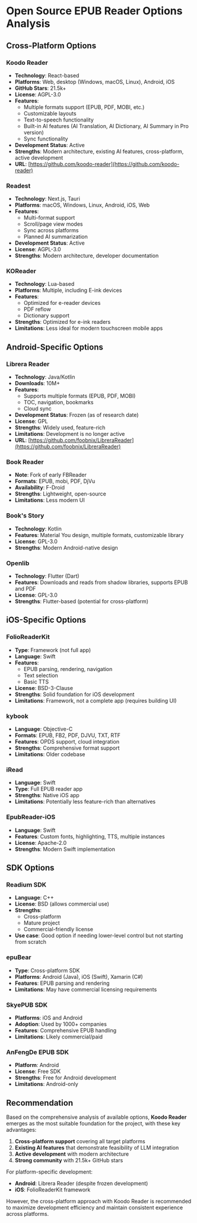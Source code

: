 # Open Source EPUB Reader Options Analysis

## Cross-Platform Options

### Koodo Reader
- **Technology**: React-based
- **Platforms**: Web, desktop (Windows, macOS, Linux), Android, iOS
- **GitHub Stars**: 21.5k+
- **License**: AGPL-3.0
- **Features**:
  - Multiple formats support (EPUB, PDF, MOBI, etc.)
  - Customizable layouts
  - Text-to-speech functionality
  - Built-in AI features (AI Translation, AI Dictionary, AI Summary in Pro version)
  - Sync functionality
- **Development Status**: Active
- **Strengths**: Modern architecture, existing AI features, cross-platform, active development
- **URL**: [https://github.com/koodo-reader](https://github.com/koodo-reader)

### Readest
- **Technology**: Next.js, Tauri
- **Platforms**: macOS, Windows, Linux, Android, iOS, Web
- **Features**:
  - Multi-format support
  - Scroll/page view modes
  - Sync across platforms
  - Planned AI summarization
- **Development Status**: Active
- **License**: AGPL-3.0
- **Strengths**: Modern architecture, developer documentation

### KOReader
- **Technology**: Lua-based
- **Platforms**: Multiple, including E-ink devices
- **Features**: 
  - Optimized for e-reader devices
  - PDF reflow
  - Dictionary support
- **Strengths**: Optimized for e-ink readers
- **Limitations**: Less ideal for modern touchscreen mobile apps

## Android-Specific Options

### Librera Reader
- **Technology**: Java/Kotlin
- **Downloads**: 10M+
- **Features**:
  - Supports multiple formats (EPUB, PDF, MOBI)
  - TOC, navigation, bookmarks
  - Cloud sync
- **Development Status**: Frozen (as of research date)
- **License**: GPL
- **Strengths**: Widely used, feature-rich
- **Limitations**: Development is no longer active
- **URL**: [https://github.com/foobnix/LibreraReader](https://github.com/foobnix/LibreraReader)

### Book Reader
- **Note**: Fork of early FBReader
- **Formats**: EPUB, mobi, PDF, DjVu
- **Availability**: F-Droid
- **Strengths**: Lightweight, open-source
- **Limitations**: Less modern UI

### Book's Story
- **Technology**: Kotlin
- **Features**: Material You design, multiple formats, customizable library
- **License**: GPL-3.0
- **Strengths**: Modern Android-native design

### Openlib
- **Technology**: Flutter (Dart)
- **Features**: Downloads and reads from shadow libraries, supports EPUB and PDF
- **License**: GPL-3.0
- **Strengths**: Flutter-based (potential for cross-platform)

## iOS-Specific Options

### FolioReaderKit
- **Type**: Framework (not full app)
- **Language**: Swift
- **Features**: 
  - EPUB parsing, rendering, navigation
  - Text selection
  - Basic TTS
- **License**: BSD-3-Clause
- **Strengths**: Solid foundation for iOS development
- **Limitations**: Framework, not a complete app (requires building UI)

### kybook
- **Language**: Objective-C
- **Formats**: EPUB, FB2, PDF, DJVU, TXT, RTF
- **Features**: OPDS support, cloud integration
- **Strengths**: Comprehensive format support
- **Limitations**: Older codebase

### iRead
- **Language**: Swift
- **Type**: Full EPUB reader app
- **Strengths**: Native iOS app
- **Limitations**: Potentially less feature-rich than alternatives

### EpubReader-iOS
- **Language**: Swift
- **Features**: Custom fonts, highlighting, TTS, multiple instances
- **License**: Apache-2.0
- **Strengths**: Modern Swift implementation

## SDK Options

### Readium SDK
- **Language**: C++
- **License**: BSD (allows commercial use)
- **Strengths**: 
  - Cross-platform
  - Mature project
  - Commercial-friendly license
- **Use case**: Good option if needing lower-level control but not starting from scratch

### epuBear
- **Type**: Cross-platform SDK
- **Platforms**: Android (Java), iOS (Swift), Xamarin (C#)
- **Features**: EPUB parsing and rendering
- **Limitations**: May have commercial licensing requirements

### SkyePUB SDK
- **Platforms**: iOS and Android
- **Adoption**: Used by 1000+ companies
- **Features**: Comprehensive EPUB handling
- **Limitations**: Likely commercial/paid

### AnFengDe EPUB SDK
- **Platform**: Android
- **License**: Free SDK
- **Strengths**: Free for Android development
- **Limitations**: Android-only

## Recommendation

Based on the comprehensive analysis of available options, **Koodo Reader** emerges as the most suitable foundation for the project, with these key advantages:

1. **Cross-platform support** covering all target platforms
2. **Existing AI features** that demonstrate feasibility of LLM integration
3. **Active development** with modern architecture
4. **Strong community** with 21.5k+ GitHub stars

For platform-specific development:
- **Android**: Librera Reader (despite frozen development)
- **iOS**: FolioReaderKit framework

However, the cross-platform approach with Koodo Reader is recommended to maximize development efficiency and maintain consistent experience across platforms. 
